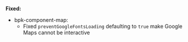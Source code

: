 **Fixed:**

- bpk-component-map:
  - Fixed `preventGoogleFontsLoading` defaulting to `true` make Google Maps cannot be interactive
